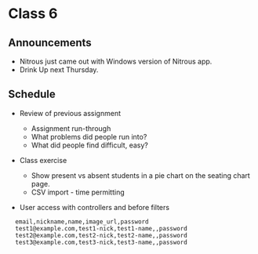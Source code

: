 # Class 6

## Announcements

* Nitrous just came out with Windows version of Nitrous app.
* Drink Up next Thursday.

## Schedule

* Review of previous assignment
  * Assignment run-through
  * What problems did people run into?
  * What did people find difficult, easy?

* Class exercise
  * Show present vs absent students in a pie chart on the seating chart page.
  * CSV import - time permitting

* User access with controllers and before filters

```
  email,nickname,name,image_url,password
  test1@example.com,test1-nick,test1-name,,password
  test2@example.com,test2-nick,test2-name,,password
  test3@example.com,test3-nick,test3-name,,password
```
